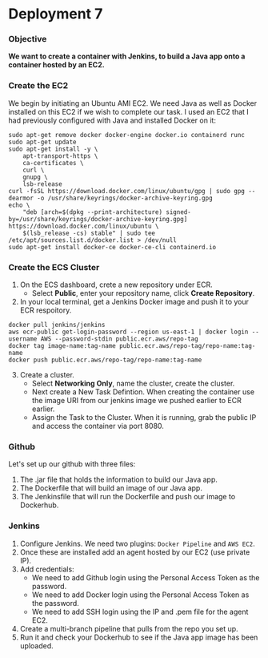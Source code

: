 # Deployment 7
### Objective
**We want to create a container with Jenkins, to build a Java app onto a container hosted by an EC2.**

### Create the EC2
We begin by initiating an Ubuntu AMI EC2. We need Java as well as Docker installed on this EC2 if we wish to complete our task. I used an EC2 that I had previously configured with Java and installed Docker on it:
```
sudo apt-get remove docker docker-engine docker.io containerd runc
sudo apt-get update
sudo apt-get install -y \
    apt-transport-https \
    ca-certificates \
    curl \
    gnupg \
    lsb-release
curl -fsSL https://download.docker.com/linux/ubuntu/gpg | sudo gpg --dearmor -o /usr/share/keyrings/docker-archive-keyring.gpg
echo \
    "deb [arch=$(dpkg --print-architecture) signed-by=/usr/share/keyrings/docker-archive-keyring.gpg] https://download.docker.com/linux/ubuntu \
    $(lsb_release -cs) stable" | sudo tee /etc/apt/sources.list.d/docker.list > /dev/null
sudo apt-get install docker-ce docker-ce-cli containerd.io
```

### Create the ECS Cluster
1) On the ECS dashboard, crete a new repository under ECR. 
    - Select **Public**, enter your repository name, click **Create Repository**.
2) In your local terminal, get a Jenkins Docker image and push it to your ECR respoitory.
```
docker pull jenkins/jenkins
aws ecr-public get-login-password --region us-east-1 | docker login --username AWS --password-stdin public.ecr.aws/repo-tag
docker tag image-name:tag-name public.ecr.aws/repo-tag/repo-name:tag-name
docker push public.ecr.aws/repo-tag/repo-name:tag-name
```
3) Create a cluster.
    - Select **Networking Only**, name the cluster, create the cluster.
    - Next create a New Task Defintion. When creating the container use the image URI from our jenkins image we pushed earlier to ECR earlier.
    - Assign the Task to the Cluster. When it is running, grab the public IP and access the container via port 8080.

### Github
Let's set up our github with three files: 
1) The .jar file that holds the information to build our Java app.
2) The Dockerfile that will build an image of our Java app.
3) The Jenkinsfile that will run the Dockerfile and push our image to Dockerhub.

### Jenkins
1) Configure Jenkins. We need two plugins: `Docker Pipeline` and `AWS EC2`. 
2) Once these are installed add an agent hosted by our EC2 (use private IP).
3) Add credentials:
    - We need to add Github login using the Personal Access Token as the password.
    - We need to add Docker login using the Personal Access Token as the password.
    - We need to add SSH login using the IP and .pem file for the agent EC2.
4) Create a multi-branch pipeline that pulls from the repo you set up.
5) Run it and check your Dockerhub to see if the Java app image has been uploaded.
